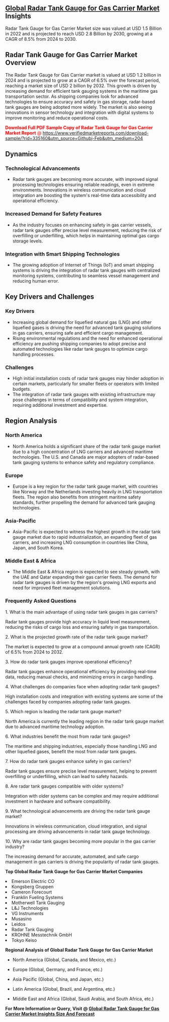 <h2><a href="https://www.verifiedmarketreports.com/download-sample/?rid=335160&amp;utm_source=Githubj&amp;utm_medium=204" target="_blank">Global Radar Tank Gauge for Gas Carrier Market</a> Insights</h2><p>Radar Tank Gauge for Gas Carrier Market size was valued at USD 1.5 Billion in 2022 and is projected to reach USD 2.8 Billion by 2030, growing at a CAGR of 8.5% from 2024 to 2030.</p><p> <h2>Radar Tank Gauge for Gas Carrier Market Overview</h2> <p>The Radar Tank Gauge for Gas Carrier market is valued at USD 1.2 billion in 2024 and is projected to grow at a CAGR of 6.5% over the forecast period, reaching a market size of USD 2 billion by 2032. This growth is driven by increasing demand for efficient tank gauging systems in the maritime gas transportation sector. As shipping companies look for advanced technologies to ensure accuracy and safety in gas storage, radar-based tank gauges are being adopted more widely. The market is also seeing innovations in sensor technology and integration with digital systems to improve monitoring and reduce operational costs.</p> <p><p><span class=""><span style="color: #ff0000;"><strong>Download Full PDF Sample Copy of Radar Tank Gauge for Gas Carrier Market Report</strong> @ </span><a href="https://www.verifiedmarketreports.com/download-sample/?rid=335160&amp;utm_source=Githubj-Feb&amp;utm_medium=204" target="_blank">https://www.verifiedmarketreports.com/download-sample/?rid=335160&amp;utm_source=Githubj-Feb&amp;utm_medium=204</a></span></p></p> <h2>Dynamics</h2> <h3>Technological Advancements</h3> <ul> <li>Radar tank gauges are becoming more accurate, with improved signal processing technologies ensuring reliable readings, even in extreme environments. Innovations in wireless communication and cloud integration are boosting the system's real-time data accessibility and operational efficiency.</li> </ul> <h3>Increased Demand for Safety Features</h3> <ul> <li>As the industry focuses on enhancing safety in gas carrier vessels, radar tank gauges offer precise level measurement, reducing the risk of overfilling or underfilling, which helps in maintaining optimal gas cargo storage levels.</li> </ul> <h3>Integration with Smart Shipping Technologies</h3> <ul> <li>The growing adoption of Internet of Things (IoT) and smart shipping systems is driving the integration of radar tank gauges with centralized monitoring systems, contributing to seamless vessel management and reducing human error.</li> </ul> <h2>Key Drivers and Challenges</h2> <h3>Key Drivers</h3> <ul> <li>Increasing global demand for liquefied natural gas (LNG) and other liquefied gases is driving the need for advanced tank gauging solutions in gas carriers, ensuring safe and efficient cargo management.</li> <li>Rising environmental regulations and the need for enhanced operational efficiency are pushing shipping companies to adopt precise and automated technologies like radar tank gauges to optimize cargo handling processes.</li> </ul> <h3>Challenges</h3> <ul> <li>High initial installation costs of radar tank gauges may hinder adoption in certain markets, particularly for smaller fleets or operators with limited budgets.</li> <li>The integration of radar tank gauges with existing infrastructure may pose challenges in terms of compatibility and system integration, requiring additional investment and expertise.</li> </ul> <h2>Region Analysis</h2> <h3>North America</h3> <ul> <li>North America holds a significant share of the radar tank gauge market due to a high concentration of LNG carriers and advanced maritime technologies. The U.S. and Canada are major adopters of radar-based tank gauging systems to enhance safety and regulatory compliance.</li> </ul> <h3>Europe</h3> <ul> <li>Europe is a key region for the radar tank gauge market, with countries like Norway and the Netherlands investing heavily in LNG transportation fleets. The region also benefits from stringent maritime safety standards, further propelling the demand for advanced tank gauging technologies.</li> </ul> <h3>Asia-Pacific</h3> <ul> <li>Asia-Pacific is expected to witness the highest growth in the radar tank gauge market due to rapid industrialization, an expanding fleet of gas carriers, and increasing LNG consumption in countries like China, Japan, and South Korea.</li> </ul> <h3>Middle East & Africa</h3> <ul> <li>The Middle East & Africa region is expected to see steady growth, with the UAE and Qatar expanding their gas carrier fleets. The demand for radar tank gauges is driven by the region's growing LNG exports and need for improved fleet management solutions.</li> </ul> <h3>Frequently Asked Questions</h3> <p>1. What is the main advantage of using radar tank gauges in gas carriers?</p> <p>Radar tank gauges provide high accuracy in liquid level measurement, reducing the risks of cargo loss and ensuring safety in gas transportation.</p> <p>2. What is the projected growth rate of the radar tank gauge market?</p> <p>The market is expected to grow at a compound annual growth rate (CAGR) of 6.5% from 2024 to 2032.</p> <p>3. How do radar tank gauges improve operational efficiency?</p> <p>Radar tank gauges enhance operational efficiency by providing real-time data, reducing manual checks, and minimizing errors in cargo handling.</p> <p>4. What challenges do companies face when adopting radar tank gauges?</p> <p>High installation costs and integration with existing systems are some of the challenges faced by companies adopting radar tank gauges.</p> <p>5. Which region is leading the radar tank gauge market?</p> <p>North America is currently the leading region in the radar tank gauge market due to advanced maritime technology adoption.</p> <p>6. What industries benefit the most from radar tank gauges?</p> <p>The maritime and shipping industries, especially those handling LNG and other liquefied gases, benefit the most from radar tank gauges.</p> <p>7. How do radar tank gauges enhance safety in gas carriers?</p> <p>Radar tank gauges ensure precise level measurement, helping to prevent overfilling or underfilling, which can lead to safety hazards.</p> <p>8. Are radar tank gauges compatible with older systems?</p> <p>Integration with older systems can be complex and may require additional investment in hardware and software compatibility.</p> <p>9. What technological advancements are driving the radar tank gauge market?</p> <p>Innovations in wireless communication, cloud integration, and signal processing are driving advancements in radar tank gauge technology.</p> <p>10. Why are radar tank gauges becoming more popular in the gas carrier industry?</p> <p>The increasing demand for accurate, automated, and safe cargo management in gas carriers is driving the popularity of radar tank gauges.</p> </p><p><strong>Top Global Radar Tank Gauge for Gas Carrier Market Companies</strong></p><div data-test-id=""><p><li>Emerson Electric CO</li><li> Kongsberg Gruppen</li><li> Cameron Forecourt</li><li> Franklin Fueling Systems</li><li> Motherwell Tank Gauging</li><li> L&J Technologies</li><li> VG Instruments</li><li> Musasino</li><li> Leidos</li><li> Radar Tank Gauging</li><li> KROHNE Messtechnik GmbH</li><li> Tokyo Keiso</li></p><div><strong>Regional Analysis of&nbsp;Global Radar Tank Gauge for Gas Carrier Market</strong></div><ul><li dir="ltr"><p dir="ltr">North America&nbsp;(Global, Canada, and Mexico, etc.)</p></li><li dir="ltr"><p dir="ltr">Europe (Global, Germany, and France, etc.)</p></li><li dir="ltr"><p dir="ltr">Asia Pacific&nbsp;(Global, China, and Japan, etc.)</p></li><li dir="ltr"><p dir="ltr">Latin America&nbsp;(Global, Brazil, and Argentina, etc.)</p></li><li dir="ltr">Middle East and Africa&nbsp;(Global, Saudi Arabia, and South Africa, etc.)</li></ul><p><strong>For More Information or Query, Visit @&nbsp;</strong><strong><a href="https://www.verifiedmarketreports.com/product/radar-tank-gauge-for-gas-carrier-market/?utm_source=Githubj&amp;utm_medium=204" target="_blank">Global Radar Tank Gauge for Gas Carrier Market Insights Size And Forecast</a></strong></p></div>

